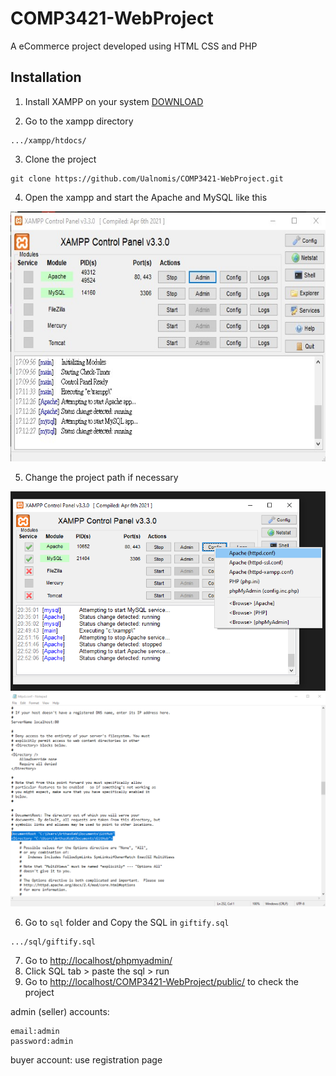 # COMP3421-WebProject

A eCommerce project developed using HTML CSS and PHP

## Installation
1. Install XAMPP on your system [DOWNLOAD](https://www.apachefriends.org/download.html)

2. Go to the xampp directory

```
.../xampp/htdocs/
```

3. Clone the project
```
git clone https://github.com/Ualnomis/COMP3421-WebProject.git
```
 
4. Open the xampp and start the Apache and MySQL like this

<img src="MDImage/xampp.jpg" alt= "" width="650" height="400">

5. Change the project path if necessary

<img src="MDImage/Picture1.png" alt= "" >
<img src="MDImage/Picture2.png" alt= "" >

6. Go to `sql` folder and Copy the SQL in `giftify.sql`
```
.../sql/giftify.sql
```

7. Go to [http://localhost/phpmyadmin/](http://localhost/phpmyadmin/)
8. Click SQL tab > paste the sql > run
9. Go to [http://localhost/COMP3421-WebProject/public/](http://localhost/COMP3421-WebProject/public/) to check the project

admin (seller) accounts:
```
email:admin
password:admin
```

buyer account:
use registration page
